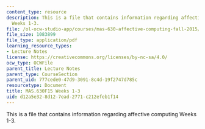 ```yaml
---
content_type: resource
description: This is a file that contains information regarding affective computing
  Weeks 1-3.
file: /ol-ocw-studio-app/courses/mas-630-affective-computing-fall-2015/d12a5e328d127ead2771c212efeb1f14_MITMAS_630F15_Weeks1-3.pdf
file_size: 1083899
file_type: application/pdf
learning_resource_types:
- Lecture Notes
license: https://creativecommons.org/licenses/by-nc-sa/4.0/
ocw_type: OCWFile
parent_title: Lecture Notes
parent_type: CourseSection
parent_uid: 777cede0-47d9-3091-8c4d-19f2747d785c
resourcetype: Document
title: MAS.630F15 Weeks 1-3
uid: d12a5e32-8d12-7ead-2771-c212efeb1f14
---
```

This is a file that contains information regarding affective computing Weeks 1-3.